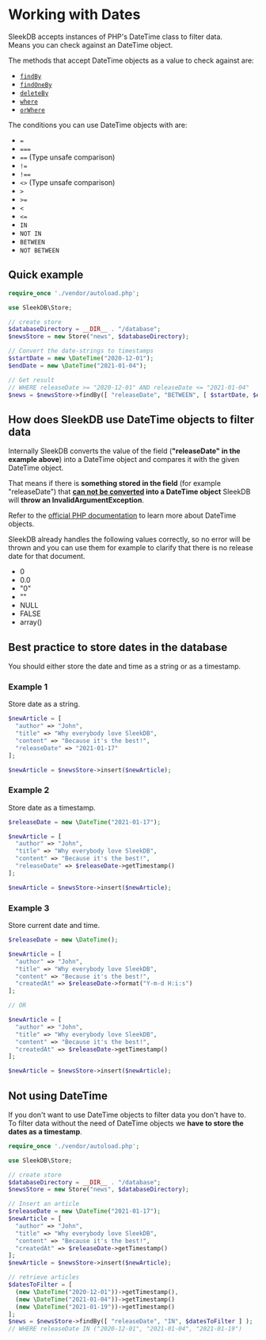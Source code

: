 <!--METADATA
{
    "title": "Working with Dates",
    "url": "dates",
    "icon": "alarm"
}
!METADATA-->

# Working with Dates

SleekDB accepts instances of PHP's DateTime class to filter data.<br/>
Means you can check against an DateTime object.

The methods that accept DateTime objects as a value to check against are:

- <a class="gotoblock" href="#/fetch-data#findBy">`findBy`</a>
- <a class="gotoblock" href="#/fetch-data#findOneBy">`findOneBy`</a>
- <a class="gotoblock" href="#/delete-data#deleteBy">`deleteBy`</a>
- <a class="gotoblock" href="#/query-builder#where">`where`</a>
- <a class="gotoblock" href="#/query-builder#orWhere">`orWhere`</a>

The conditions you can use DateTime objects with are:

- `=`
- `===`
- `==` (Type unsafe comparison)
- `!=`
- `!==`
- `<>` (Type unsafe comparison)
- `>`
- `>=`
- `<`
- `<=`
- `IN`
- `NOT IN`
- `BETWEEN`
- `NOT BETWEEN`

## Quick example

```php
require_once './vendor/autoload.php';

use SleekDB\Store;

// create store
$databaseDirectory = __DIR__ . "/database";
$newsStore = new Store("news", $databaseDirectory);

// Convert the date-strings to timestamps
$startDate = new \DateTime("2020-12-01");
$endDate = new \DateTime("2021-01-04");

// Get result
// WHERE releaseDate >= "2020-12-01" AND releaseDate <= "2021-01-04"
$news = $newsStore->findBy([ "releaseDate", "BETWEEN", [ $startDate, $endDate ] ] );
```

## How does SleekDB use DateTime objects to filter data

Internally SleekDB converts the value of the field (**"releaseDate" in the example above**) into a DateTime object and compares it with the given DateTime object.

That means if there is **something stored in the field** (for example "releaseDate") that **<u>can not be converted</u> into a DateTime object** SleekDB will **throw an InvalidArgumentException**.

Refer to the <a rel="noopener nofollow" href="https://www.php.net/manual/en/class.datetime.php" target="_blank">official PHP documentation</a> to learn more about DateTime objects. 


SleekDB already handles the following values correctly, so no error will be thrown and you can use them for example to clarify that there is no release date for that document.

- 0
- 0.0
- "0"
- ""
- NULL
- FALSE
- array()


## Best practice to store dates in the database

You should either store the date and time as a string or as a timestamp.

### Example 1

Store date as a string.

```php
$newArticle = [
  "author" => "John",
  "title" => "Why everybody love SleekDB",
  "content" => "Because it's the best!",
  "releaseDate" => "2021-01-17"
];

$newArticle = $newsStore->insert($newArticle);
```

### Example 2

Store date as a timestamp.

```php
$releaseDate = new \DateTime("2021-01-17");

$newArticle = [
  "author" => "John",
  "title" => "Why everybody love SleekDB",
  "content" => "Because it's the best!",
  "releaseDate" => $releaseDate->getTimestamp()
];

$newArticle = $newsStore->insert($newArticle);
```

### Example 3

Store current date and time.

```php
$releaseDate = new \DateTime();

$newArticle = [
  "author" => "John",
  "title" => "Why everybody love SleekDB",
  "content" => "Because it's the best!",
  "createdAt" => $releaseDate->format("Y-m-d H:i:s")
];

// OR

$newArticle = [
  "author" => "John",
  "title" => "Why everybody love SleekDB",
  "content" => "Because it's the best!",
  "createdAt" => $releaseDate->getTimestamp()
];

$newArticle = $newsStore->insert($newArticle);
```

## Not using DateTime

If you don't want to use DateTime objects to filter data you don't have to.<br/>
To filter data without the need of DateTime objects we **have to store the dates as a timestamp**.

```php
require_once './vendor/autoload.php';

use SleekDB\Store;

// create store
$databaseDirectory = __DIR__ . "/database";
$newsStore = new Store("news", $databaseDirectory);

// Insert an article
$releaseDate = new \DateTime("2021-01-17");
$newArticle = [
  "author" => "John",
  "title" => "Why everybody love SleekDB",
  "content" => "Because it's the best!",
  "createdAt" => $releaseDate->getTimestamp()
];
$newArticle = $newsStore->insert($newArticle);

// retrieve articles
$datesToFilter = [
  (new \DateTime("2020-12-01"))->getTimestamp(),
  (new \DateTime("2021-01-04"))->getTimestamp()
  (new \DateTime("2021-01-19"))->getTimestamp()
];
$news = $newsStore->findBy([ "releaseDate", "IN", $datesToFilter ] );
// WHERE releaseDate IN ("2020-12-01", "2021-01-04", "2021-01-19")
```